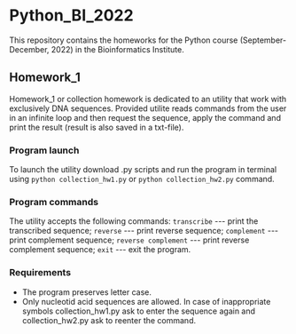 # Python_BI_2022
This repository contains the homeworks for the Python course (September-December, 2022) in the Bioinformatics Institute. 

## Homework_1
Homework_1 or collection homework is dedicated to an utility that work with exclusively DNA sequences. Provided utilite reads commands from the user in an infinite loop
and then request the sequence, apply the command and print the result (result is also saved in a txt-file). 

### Program launch
To launch the utility download .py scripts and run the program in terminal using `python collection_hw1.py` or `python collection_hw2.py` command. 

### Program commands
The utility accepts the following commands: 
`transcribe` --- print the transcribed sequence;
`reverse` --- print reverse sequence;
`complement` --- print complement sequence;
`reverse complement` --- print reverse complement sequence;
`exit` --- exit the program. 

### Requirements
- The program preserves letter case.
- Only nucleotid acid sequences are allowed. In case of inappropriate symbols collection_hw1.py ask to enter the sequence again and collection_hw2.py ask to reenter
the command. 
